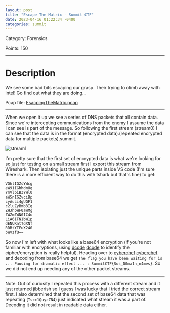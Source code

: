 ```yaml
---
layout: post
title: "Escape The Matrix - Summit CTF"
date: 2023-04-16 01:22:34 -0400
categories: summit
---
```



Category: Forensics

Points: 150

---


<h1> Description </h1>
We see some bad bits escaping our grasp. Their trying to climb away with intel! Go find out what they are doing...

Pcap file: [EsacpingTheMatrix.pcap](/ctf_writeups/assets/challenges/EscapingTheMatrix.pcap)

---

When we open it up we see a series of DNS packets that all contain data. Since we're intercepting communications from the enemy I assume the data I can see is part of the message. So following the first stream (stream0) I can see that the data is in the format (encrypted data).(repeated encrypted data for multiple packets).summit.

![stream1](/ctf_writeups/assets/images/escape_matrix_stream_1.png)

I'm pretty sure that the first set of encrypted data is what we're looking for so just for testing on a small stream first I export this stream from Wireshark. Then isolating just the unique parts inside VS code (I'm sure there is a more efficient way to do this with tshark but that's fine) to get:

```
VGhlIGZsYWcg
eW91IGhhdmUg
YmVlbiB3YWl0
aW5nIGZvciBp
cyAuLi4gUGF1
c2luZyBmb3Ig
ZHJhbWF0aWMg
ZWZmZWN0IC4u
LiA6IFN1bW1p
dENURntTdXNf
RDBtYTFuX240
bWVzfQ==
```

So now I'm left with what looks like a base64 encryption (if you're not familiar with encryptions, using [dcode] [dcode] to identify the cipher/encryption is really helpful). Heading over to [cyberchef] [cyberchef] and decoding from base64 we get ```The flag you have been waiting for is ... Pausing for dramatic effect ... : SummitCTF{Sus_D0ma1n_n4mes}```. So we did not end up needing any of the other packet streams.

---

Note: Out of curiosity I repeated this process with a different stream and it just returned jibberish so I guess I was lucky that I tried the correct stream first. I also determined that the second set of base64 data that was repeating (```Tscc1QuycZN4```) just indicated what stream it was a part of. Decoding it did not result in readable data either. 



[dcode]: https://www.dcode.fr/cipher-identifier
[cyberchef]: https://gchq.github.io/CyberChef/
